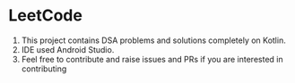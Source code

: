 # LeetCode

1. This project contains DSA problems and solutions completely on Kotlin.
2. IDE used Android Studio.
3. Feel free to contribute and raise issues and PRs if you are interested in contributing
